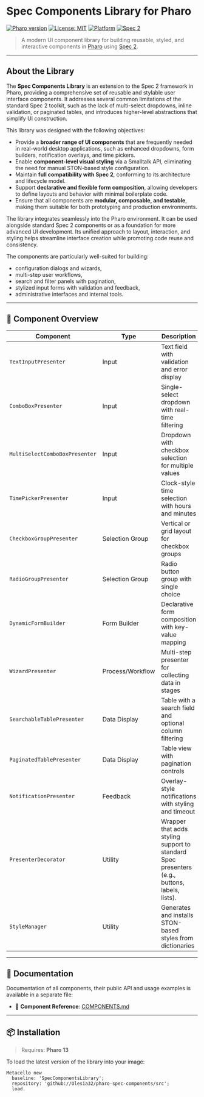#  Spec Components Library for Pharo

[![Pharo version](https://img.shields.io/badge/Pharo-13-blue)](https://github.com/pharo-project/pharo)
[![License: MIT](https://img.shields.io/badge/license-MIT-green.svg)](./LICENSE)
[![Platform](https://img.shields.io/badge/platform-desktop-lightgrey)](https://pharo.org/)
[![Spec 2](https://img.shields.io/badge/built%20with-Spec%202-blueviolet)](https://github.com/pharo-spec/Spec)

> A modern UI component library for building reusable, styled, and interactive components in [Pharo](https://pharo.org/) using [Spec 2](https://github.com/pharo-spec/Spec).
---

## About the Library

The **Spec Components Library** is an extension to the Spec 2 framework in Pharo, providing a comprehensive set of reusable and stylable user interface components. It addresses several common limitations of the standard Spec 2 toolkit, such as the lack of multi-select dropdowns, inline validation, or paginated tables, and introduces higher-level abstractions that simplify UI construction.

This library was designed with the following objectives:

- Provide a **broader range of UI components** that are frequently needed in real-world desktop applications, such as enhanced dropdowns, form builders, notification overlays, and time pickers.
- Enable **component-level visual styling** via a Smalltalk API, eliminating the need for manual STON-based style configuration.
- Maintain **full compatibility with Spec 2**, conforming to its architecture and lifecycle model.
- Support **declarative and flexible form composition**, allowing developers to define layouts and behavior with minimal boilerplate code.
- Ensure that all components are **modular, composable, and testable**, making them suitable for both prototyping and production environments.

The library integrates seamlessly into the Pharo environment. It can be used alongside standard Spec 2 components or as a foundation for more advanced UI development. Its unified approach to layout, interaction, and styling helps streamline interface creation while promoting code reuse and consistency.

The components are particularly well-suited for building:
- configuration dialogs and wizards,
- multi-step user workflows,
- search and filter panels with pagination,
- stylized input forms with validation and feedback,
- administrative interfaces and internal tools.
---

## 🧩 Component Overview

| Component                      | Type            | Description                                                       |
|-------------------------------|------------------|-------------------------------------------------------------------|
| `TextInputPresenter`          | Input            | Text field with validation and error display                      |
| `ComboBoxPresenter`           | Input            | Single-select dropdown with real-time filtering                   |
| `MultiSelectComboBoxPresenter`| Input            | Dropdown with checkbox selection for multiple values              |
| `TimePickerPresenter`         | Input            | Clock-style time selection with hours and minutes                 |
| `CheckboxGroupPresenter`      | Selection Group  | Vertical or grid layout for checkbox groups                       |
| `RadioGroupPresenter`         | Selection Group  | Radio button group with single choice                             |
| `DynamicFormBuilder`          | Form Builder     | Declarative form composition with key-value mapping               |
| `WizardPresenter`             | Process/Workflow | Multi-step presenter for collecting data in stages                |
| `SearchableTablePresenter`    | Data Display     | Table with a search field and optional column filtering           |
| `PaginatedTablePresenter`     | Data Display     | Table view with pagination controls              |
| `NotificationPresenter`       | Feedback         | Overlay-style notifications with styling and timeout              |
| `PresenterDecorator`          | Utility          | Wrapper that adds styling support to standard Spec presenters (e.g., buttons, labels, lists). |
| `StyleManager`                | Utility          | Generates and installs STON-based styles from dictionaries        |

---
## 📖 Documentation

Documentation of all components, their public API and usage examples is available in a separate file:

- 📘 **Component Reference**: [COMPONENTS.md](./COMPONENTS.md)

---
## 📦 Installation

> Requires: **Pharo 13**

To load the latest version of the library into your image:

```smalltalk
Metacello new
  baseline: 'SpecComponentsLibrary';
  repository: 'github://Olesia32/pharo-spec-components/src';
  load.
